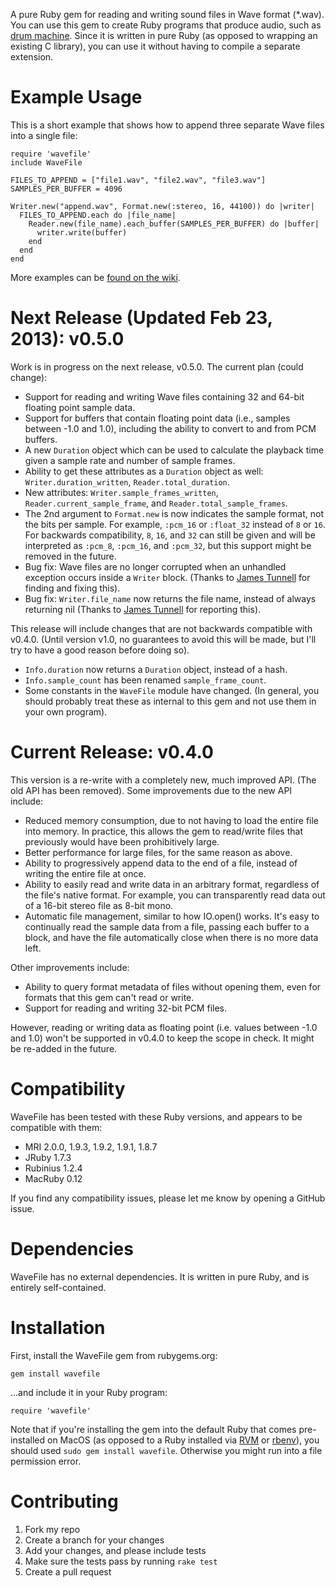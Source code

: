 A pure Ruby gem for reading and writing sound files in Wave format (*.wav). You can use this gem to create Ruby programs that produce audio, such as [drum machine](http://beatsdrummachine.com). Since it is written in pure Ruby (as opposed to wrapping an existing C library), you can use it without having to compile a separate extension.


# Example Usage

This is a short example that shows how to append three separate Wave files into a single file:

    require 'wavefile'
    include WaveFile
    
    FILES_TO_APPEND = ["file1.wav", "file2.wav", "file3.wav"]
    SAMPLES_PER_BUFFER = 4096

    Writer.new("append.wav", Format.new(:stereo, 16, 44100)) do |writer|
      FILES_TO_APPEND.each do |file_name|
        Reader.new(file_name).each_buffer(SAMPLES_PER_BUFFER) do |buffer|
          writer.write(buffer)
        end
      end
    end

More examples can be [found on the wiki](https://github.com/jstrait/wavefile/wiki).


# Next Release (Updated Feb 23, 2013): v0.5.0

Work is in progress on the next release, v0.5.0. The current plan (could change):

* Support for reading and writing Wave files containing 32 and 64-bit floating point sample data.
* Support for buffers that contain floating point data (i.e., samples between -1.0 and 1.0), including the ability to convert to and from PCM buffers.
* A new `Duration` object which can be used to calculate the playback time given a sample rate and number of sample frames.
* Ability to get these attributes as a `Duration` object as well: `Writer.duration_written`, `Reader.total_duration`.
* New attributes: `Writer.sample_frames_written`, `Reader.current_sample_frame`, and `Reader.total_sample_frames`.
* The 2nd argument to `Format.new` is now indicates the sample format, not the bits per sample. For example, `:pcm_16` or `:float_32` instead of `8` or `16`. For backwards compatibility, `8`, `16`, and `32` can still be given and will be interpreted as `:pcm_8`, `:pcm_16`, and `:pcm_32`, but this support might be removed in the future.
* Bug fix: Wave files are no longer corrupted when an unhandled exception occurs inside a `Writer` block. (Thanks to [James Tunnell](https://github.com/jamestunnell) for finding and fixing this).
* Bug fix: `Writer.file_name` now returns the file name, instead of always returning nil (Thanks to [James Tunnell](https://github.com/jamestunnell) for reporting this).

This release will include changes that are not backwards compatible with v0.4.0. (Until version v1.0, no guarantees to avoid this will be made, but I'll try to have a good reason before doing so).

* `Info.duration` now returns a `Duration` object, instead of a hash.
* `Info.sample_count` has been renamed `sample_frame_count`.
* Some constants in the `WaveFile` module have changed. (In general, you should probably treat these as internal to this gem and not use them in your own program).

# Current Release: v0.4.0

This version is a re-write with a completely new, much improved API. (The old API has been removed). Some improvements due to the new API include:

* Reduced memory consumption, due to not having to load the entire file into memory. In practice, this allows the gem to read/write files that previously would have been prohibitively large.
* Better performance for large files, for the same reason as above.
* Ability to progressively append data to the end of a file, instead of writing the entire file at once.
* Ability to easily read and write data in an arbitrary format, regardless of the file's native format. For example, you can transparently read data out of a 16-bit stereo file as 8-bit mono.
* Automatic file management, similar to how IO.open() works. It's easy to continually read the sample data from a file, passing each buffer to a block, and have the file automatically close when there is no more data left.

Other improvements include:

* Ability to query format metadata of files without opening them, even for formats that this gem can't read or write.
* Support for reading and writing 32-bit PCM files.

However, reading or writing data as floating point (i.e. values between -1.0 and 1.0) won't be supported in v0.4.0 to keep the scope in check. It might be re-added in the future.


# Compatibility

WaveFile has been tested with these Ruby versions, and appears to be compatible with them:

* MRI 2.0.0, 1.9.3, 1.9.2, 1.9.1, 1.8.7
* JRuby 1.7.3
* Rubinius 1.2.4
* MacRuby 0.12

If you find any compatibility issues, please let me know by opening a GitHub issue.


# Dependencies

WaveFile has no external dependencies. It is written in pure Ruby, and is entirely self-contained.


# Installation

First, install the WaveFile gem from rubygems.org:

    gem install wavefile

...and include it in your Ruby program:

    require 'wavefile'

Note that if you're installing the gem into the default Ruby that comes pre-installed on MacOS (as opposed to a Ruby installed via [RVM](http://beginrescueend.com/) or [rbenv](https://github.com/sstephenson/rbenv/)), you should used `sudo gem install wavefile`. Otherwise you might run into a file permission error.


# Contributing

1. Fork my repo
2. Create a branch for your changes
3. Add your changes, and please include tests
4. Make sure the tests pass by running `rake test`
5. Create a pull request
